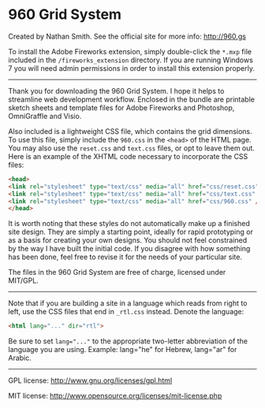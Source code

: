 960 Grid System
===============

Created by Nathan Smith. See the official site for more info: http://960.gs

To install the Adobe Fireworks extension, simply double-click the `*.mxp` file
included in the `/fireworks_extension` directory. If you are running Windows 7
you will need admin permissions in order to install this extension properly.

----------------------------------------------------------------------------

Thank you for downloading the 960 Grid System. I hope it helps to streamline
web development workflow. Enclosed in the bundle are printable sketch sheets
and template files for Adobe Fireworks and Photoshop, OmniGraffle and Visio.

Also included is a lightweight CSS file, which contains the grid dimensions.
To use this file, simply include the `960.css` in the `<head>` of the HTML page.
You may also use the `reset.css` and `text.css` files, or opt to leave them out.
Here is an example of the XHTML code necessary to incorporate the CSS files:

```html
<head>
<link rel="stylesheet" type="text/css" media="all" href="css/reset.css" />
<link rel="stylesheet" type="text/css" media="all" href="css/text.css" />
<link rel="stylesheet" type="text/css" media="all" href="css/960.css" />
</head>
```

It is worth noting that these styles do not automatically make up a finished
site design. They are simply a starting point, ideally for rapid prototyping
or as a basis for creating your own designs. You should not feel constrained
by the way I have built the initial code. If you disagree with how something
has been done, feel free to revise it for the needs of your particular site.

The files in the 960 Grid System are free of charge, licensed under MIT/GPL.

----------------------------------------------------------------------------

Note that if you are building a site in a language which reads from right to
left, use the CSS files that end in `_rtl.css` instead. Denote the language:

```html
<html lang="..." dir="rtl">
```

Be sure to set `lang="..."` to the appropriate two-letter abbreviation of the
language you are using. Example: lang="he" for Hebrew, lang="ar" for Arabic.

----------------------------------------------------------------------------

GPL license:
http://www.gnu.org/licenses/gpl.html

MIT license:
http://www.opensource.org/licenses/mit-license.php
